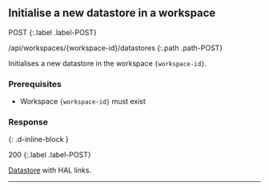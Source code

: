 ## Initialise a new datastore in a workspace

POST
{:.label .label-POST}

/api/workspaces/{workspace-id}/datastores
{:.path .path-POST}

Initialises a new datastore in the workspace `{workspace-id}`.

### Prerequisites
- Workspace `{workspace-id}` must exist

### Response
{: .d-inline-block }

200
{:.label .label-POST}

[Datastore](#datastore) with HAL links.

---
